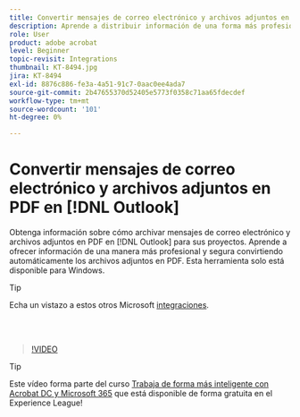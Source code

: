 ```yaml
---
title: Convertir mensajes de correo electrónico y archivos adjuntos en PDF en [!DNL Outlook]
description: Aprende a distribuir información de una forma más profesional y segura en [!DNL Outlook]
role: User
product: adobe acrobat
level: Beginner
topic-revisit: Integrations
thumbnail: KT-8494.jpg
jira: KT-8494
exl-id: 8876c886-fe3a-4a51-91c7-0aac0ee4ada7
source-git-commit: 2b47655370d52405e5773f0358c71aa65fdecdef
workflow-type: tm+mt
source-wordcount: '101'
ht-degree: 0%

---
```


# Convertir mensajes de correo electrónico y archivos adjuntos en PDF en [!DNL Outlook]

Obtenga información sobre cómo archivar mensajes de correo electrónico y archivos adjuntos en PDF en [!DNL Outlook] para sus proyectos. Aprende a ofrecer información de una manera más profesional y segura convirtiendo automáticamente los archivos adjuntos en PDF. Esta herramienta solo está disponible para Windows.

>[!TIP]
>
>Echa un vistazo a estos otros Microsoft [integraciones](../integrate/integrate-overview.md#microsoft).

<br> 

>[!VIDEO](https://video.tv.adobe.com/v/336859?quality=12&learn=on&hidetitle=true)

>[!TIP]
>
>Este vídeo forma parte del curso [Trabaja de forma más inteligente con Acrobat DC y Microsoft 365](https://experienceleague.adobe.com/?recommended=Acrobat-U-1-2021.microsoft365) que está disponible de forma gratuita en el Experience League!
